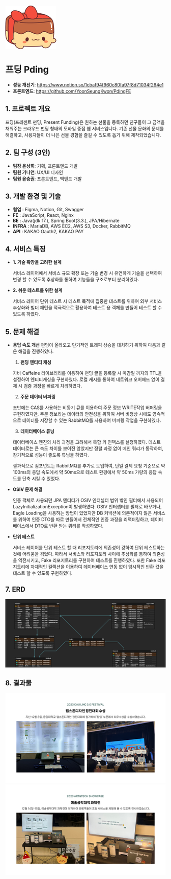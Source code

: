 ![로고](https://github.com/YoonSeungKwon/Capstone1/blob/master/pding4.png)
# 프딩 Pding

+ **성능 개선기**: <https://www.notion.so/1cbaf94f960c80fa97f8d71034f264e1>
+ **프론트엔드**: <https://github.com/YoonSeungKwon/PdingFE>

## 1. 프로젝트 개요 
  프딩(프레젠트 펀딩, Present Funding)은 원하는 선물을 등록하면 친구들이 그 금액을 채워주는 크라우드 펀딩 형태의 모바일 중접 웹 서비스입니다.
  기존 선물 문화의 문제를 해결하고, 사용자들이 더 나은 선물 경험을 즐길 수 있도록 돕기 위해 제작되었습니다.

## 2. 팀 구성 (3인)
  + **팀장 윤상희**: 기획, 프론트엔드 개발
  + **팀원 기나연**: UX/UI 디자인
  + **팀원 윤승권**: 프론트엔드, 백엔드 개발 

 ## 3. 개발 환경 및 기술
  + **협업** :     Figma, Notion, Git, Swagger
  + **FE** :       JavaScript, React, Nginx
  + **BE** :       Java(jdk 17.), Spring Boot(3.3.), JPA/Hibernate
  + **INFRA** :    MariaDB, AWS EC2, AWS S3, Docker, RabbitMQ
  + **API** :      KAKAO Oauth2, KAKAO PAY

 ## 4. 서비스 특징

  - **1. 기술 확장을 고려한 설계**
    
    서비스 레이어에서 서비스 규모 확장 또는 기술 변경 시 유연하게 기술을 선택하여 변경 할 수 있도록 추상화를 통하여
     기능들을 구조로부터 분리하였다.  

    
   - **2. 쉬운 테스트를 위한 설계**
    
      서비스 레이어 단위 테스트 시 테스트 목적에 집중한 테스트를 위하여 외부 서비스 추상화와 빌더 패턴을 적극적으로
     활용하여 테스트 용 객체를 만들어 테스트 할 수  있도록 하였다.


## 5. 문제 해결

  - **응답 속도 개선**
    펀딩이 올라오고 단기적인 트래픽 상승을 대처하기 위하여 다음과 같은 해결을 진행하였다.
    
    1. **펀딩 엔티티 캐싱**
    
      자바 Caffeine 라이브러리를 이용하여 펀딩 글을 등록할 시 마감일 까지의 TTL을 설정하여 엔티티캐싱을 구현하였다.
      로컬 캐시를 통하여 네트워크 오버헤드 없이 결제 시 검증 과정을 빠르게 처리하였다.  

    2. **주문 데이터 버퍼링**
    
      초반에는 CAS를 사용하는 비동기 큐를 이용하여 주문 정보 WRITE작업 버퍼링을 구현하였지만, 주문 정보라는 데이터의
      안전성을 위하여 서버 비정상 시에도 영속적으로 데이터를 저장할 수 있는 RabbitMQ를 사용하여 버퍼링 작업을 구현하였다.
    
    3. **데이터베이스 튜닝**
    
      데이터베이스 엔진의 처리 과정을 고려해서 복합 키 인덱스를 설정하였다. 테스트 데이터로는 큰 속도 차이를 보이진 않았지만
      정렬 과정 없이 메인 쿼리가 동작하여, 장기적으로 성능이 좋도록 튜닝을 하였다.

      결과적으로 컴포넌트는 RabbitMQ를 추가로 도입하여, 단일 결제 요청 기준으로 약 100ms의 응답 속도에서
      약 50ms으로 테스트 환경에서 약 50ms 가량의 응답 속도를 단축 시킬 수 있었다.

    
- **OSIV 문제 해결**
    
    인증 객체로 사용되던 JPA 엔티티가 OSIV 인터셉터 범위 밖인 필터에서 사용되어 LazyInitializationException이 발생하였다.
    OSIV 인터셉터를 필터로 바꾸거나, Eagle Loading을 사용하는 방법이 있었지만 DB 커넥션에 의존적이지 않은 서비스를 위하여
    인증 DTO를 따로 만들어서 전체적인 인증 과정을 리팩터링하고, 데이터베이스에서 DTO로 반환 받는 쿼리를 작성하였다.  


- **단위 테스트**

    서비스 레이어를 단위 테스트 할 때 리포지토리에 의존성이 강하여 단위 테스트하는 것에 어려움을 겪었다.
    따라서 서비스와 리포지토리 사이에 추상화를 통하여 의존성을 역전시키고, Fake 리포지토리를 구현하여 테스트를 진행하였다.
    또한 Fake 리포지토리에 자체적인 컬랙션을 이용하여 데이터베이스 연동 없이 임시적인 반환 값을 테스트 할 수 있도록 구현하였다.





## 7. ERD
![데이터베이스](https://github.com/YoonSeungKwon/Capstone1/blob/master/pding3.png)

## 8. 결과물

![경진대회](https://github.com/YoonSeungKwon/Capstone1/blob/master/pding6.png)
![과제전](https://github.com/YoonSeungKwon/Capstone1/blob/master/pding7.png)


